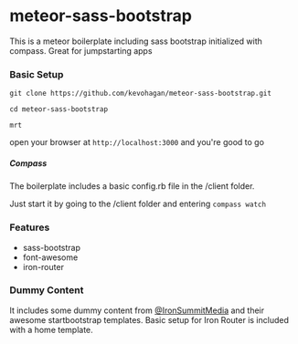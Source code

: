 meteor-sass-bootstrap
=====================

This is a meteor boilerplate including sass bootstrap initialized with compass. Great for jumpstarting apps


### Basic Setup

```
git clone https://github.com/kevohagan/meteor-sass-bootstrap.git

cd meteor-sass-bootstrap

mrt
```

open your browser at ``` http://localhost:3000 ``` and you're good to go


##### Compass 

The boilerplate includes a basic config.rb file in the /client folder. 

Just start it by going to the /client folder and entering ``` compass watch ``` 


### Features

- sass-bootstrap
- font-awesome
- iron-router


### Dummy Content

It includes some dummy content from [@IronSummitMedia](https://github.com/IronSummitMedia/startbootstrap) and their awesome startbootstrap templates.
Basic setup for Iron Router is included with a home template.





